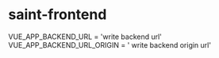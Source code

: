 # saint-frontend

<!-- .env file example -->
VUE_APP_BACKEND_URL = 'write backend url'
VUE_APP_BACKEND_URL_ORIGIN = ' write backend origin url'